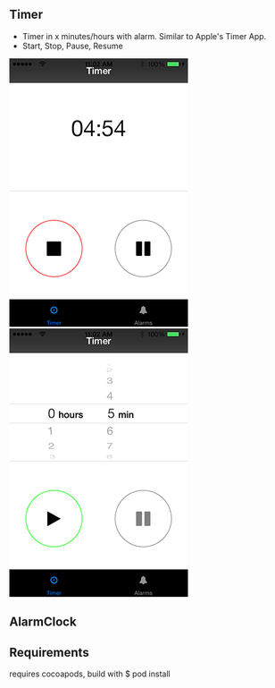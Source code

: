 Timer
------------
 + Timer in x minutes/hours with alarm. Similar to Apple's Timer App.
 + Start, Stop, Pause, Resume

![Timer](images/Timer-1.png)  
![Timer](images/Timer-2.png)

AlarmClock
-------------


Requirements
------------
requires cocoapods, build with
$ pod install 